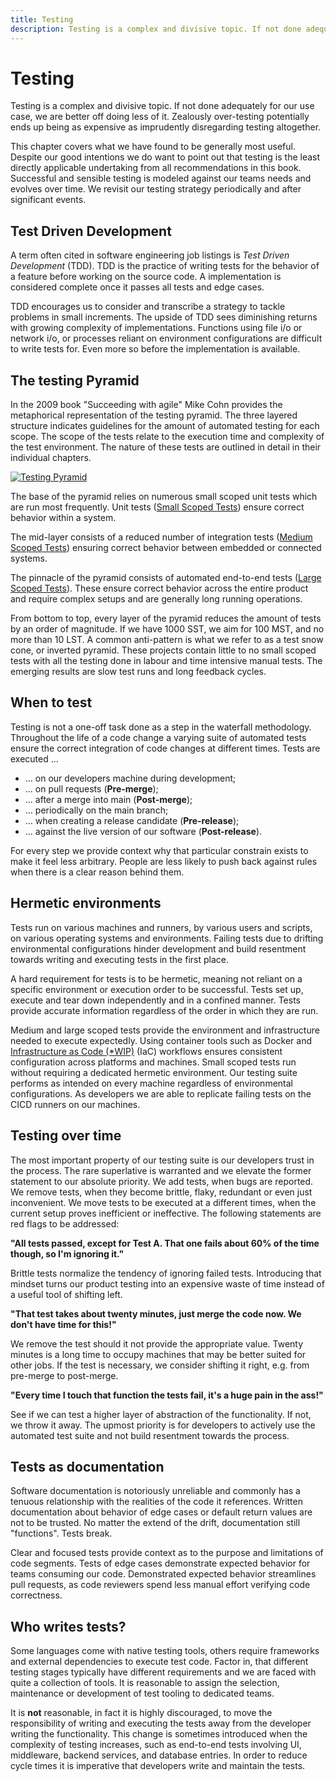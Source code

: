 ```yaml
---
title: Testing
description: Testing is a complex and divisive topic. If not done adequately for our use case, we are better off doing less of it. Zealously over-testing potentially ends up being as expensive as imprudently disregarding testing altogether.
---
```


# Testing

Testing is a complex and divisive topic. If not done adequately for our use case, we are better off doing less of it. Zealously over-testing potentially ends up being as expensive as imprudently disregarding testing altogether.

This chapter covers what we have found to be generally most useful. Despite our good intentions we do want to point out that testing is the least directly applicable undertaking from all recommendations in this book. Successful and sensible testing is modeled against our teams needs and evolves over time. We revisit our testing strategy periodically and after significant events.

## Test Driven Development

A term often cited in software engineering job listings is *Test Driven Development* (TDD). TDD is the practice of writing tests for the behavior of a feature before working on the source code. A implementation is considered complete once it passes all tests and edge cases.

TDD encourages us to consider and transcribe a strategy to tackle problems in small increments. The upside of TDD sees diminishing returns with growing complexity of implementations. Functions using file i/o or network i/o, or processes reliant on environment configurations are difficult to write tests for. Even more so before the implementation is available.

## The testing Pyramid

In the 2009 book "Succeeding with agile" Mike Cohn provides the metaphorical representation of the testing pyramid. The three layered structure indicates guidelines for the amount of automated testing for each scope. The scope of the tests relate to the execution time and complexity of the test environment. The nature of these tests are outlined in detail in their individual chapters.

[![Testing Pyramid](../../../assets/images/book/anatomy-of-a-code-change/testing/testing-pyramid.webp)](../../../assets/images/book/anatomy-of-a-code-change/testing/testing-pyramid.png)

The base of the pyramid relies on numerous small scoped unit tests which are run most frequently. Unit tests ([Small Scoped Tests](./small-scoped-tests.md)) ensure correct behavior within a system.

The mid-layer consists of a reduced number of integration tests ([Medium Scoped Tests](./medium-scoped-tests.md)) ensuring correct behavior between embedded or connected systems.

The pinnacle of the pyramid consists of automated end-to-end tests ([Large Scoped Tests](./large-scoped-tests.md)). These ensure correct behavior across the entire product and require complex setups and are generally long running operations.

From bottom to top, every layer of the pyramid reduces the amount of tests by an order of magnitude. If we have 1000 SST, we aim for 100 MST, and no more than 10 LST. A common anti-pattern is what we refer to as a test snow cone, or inverted pyramid. These projects contain little to no small scoped tests with all the testing done in labour and time intensive manual tests. The emerging results are slow test runs and long feedback cycles.

## When to test

Testing is not a one-off task done as a step in the waterfall methodology. Throughout the life of a code change a varying suite of automated tests ensure the correct integration of code changes at different times. Tests are executed …

- … on our developers machine during development;
- … on pull requests (**Pre-merge**);
- … after a merge into main (**Post-merge**);
- … periodically on the main branch;
- … when creating a release candidate (**Pre-release**);
- … against the live version of our software (**Post-release**).

For every step we provide context why that particular constrain exists to make it feel less arbitrary. People are less likely to push back against rules when there is a clear reason behind them.

## Hermetic environments

Tests run on various machines and runners, by various users and scripts, on various operating systems and environments. Failing tests due to drifting environmental configurations hinder development and build resentment towards writing and executing tests in the first place.

A hard requirement for tests is to be hermetic, meaning not reliant on a specific environment or execution order to be successful. Tests set up, execute and tear down independently and in a confined manner. Tests provide accurate information regardless of the order in which they are run.

Medium and large scoped tests provide the environment and infrastructure needed to execute expectedly. Using container tools such as Docker and [Infrastructure as Code (*WIP)]() (IaC) workflows ensures consistent configuration across platforms and machines. Small scoped tests run without requiring a dedicated hermetic environment. Our testing suite performs as intended on every machine regardless of environmental configurations. As developers we are able to replicate failing tests on the CICD runners on our machines.

## Testing over time

The most important property of our testing suite is our developers trust in the process. The rare superlative is warranted and we elevate the former statement to our absolute priority. We add tests, when bugs are reported. We remove tests, when they become brittle, flaky, redundant or even just inconvenient. We move tests to be executed at a different times, when the current setup proves inefficient or ineffective. The following statements are red flags to be addressed:

**"All tests passed, except for Test A. That one fails about 60% of the time though, so I'm ignoring it."**

Brittle tests normalize the tendency of ignoring failed tests. Introducing that mindset turns our product testing into an expensive waste of time instead of a useful tool of shifting left.

**"That test takes about twenty minutes, just merge the code now. We don't have time for this!"**

We remove the test should it not provide the appropriate value. Twenty minutes is a long time to occupy machines that may be better suited for other jobs. If the test is necessary, we consider shifting it right, e.g. from pre-merge to post-merge.

<!-- vale proselint.Cliches = NO -->
<!-- vale write-good.Cliches = NO -->
<!-- vale alex.ProfanityLikely = NO -->
**"Every time I touch that function the tests fail, it's a huge pain in the ass!"**
<!-- vale alex.ProfanityLikely = YES -->
<!-- vale write-good.Cliches = YES -->
<!-- vale proselint.Cliches = YES -->

See if we can test a higher layer of abstraction of the functionality. If not, we throw it away. The upmost priority is for developers to actively use the automated test suite and not build resentment towards the process.

## Tests as documentation

Software documentation is notoriously unreliable and commonly has a tenuous relationship with the realities of the code it references. Written documentation about behavior of edge cases or default return values are not to be trusted. No matter the extend of the drift, documentation still "functions". Tests break.

Clear and focused tests provide context as to the purpose and limitations of code segments. Tests of edge cases demonstrate expected behavior for teams consuming our code. Demonstrated expected behavior streamlines pull requests, as code reviewers spend less manual effort verifying code correctness.

## Who writes tests?

Some languages come with native testing tools, others require frameworks and external dependencies to execute test code. Factor in, that different testing stages typically have different requirements and we are faced with quite a collection of tools. It is reasonable to assign the selection, maintenance or development of test tooling to dedicated teams.

It is **not** reasonable, in fact it is highly discouraged, to move the responsibility of writing and executing the tests away from the developer writing the functionality. This change is sometimes introduced when the complexity of testing increases, such as end-to-end tests involving UI, middleware, backend services, and database entries. In order to reduce cycle times it is imperative that developers write and maintain the tests.
